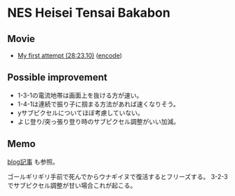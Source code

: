 # NES Heisei Tensai Bakabon

## Movie

* [My first attempt (28:23.10)](movie/Bakabon-tas-any-1.0.fm2.xz)
  ([encode](https://www.youtube.com/watch?v=rHUUazS5QVQ))

## Possible improvement

* 1-3-1の電流地帯は画面上を抜ける方が速い。
* 1-4-1は連続で振り子に掴まる方法があれば速くなりそう。
* yサブピクセルについてほぼ考慮していない。
* よじ登り/突っ張り登り時のサブピクセル調整がいい加減。

## Memo

[blog記事](http://taotao54321.hatenablog.com/entry/20150920/1442736817)
も参照。

ゴールギリギリ手前で死んでからウナギイヌで復活するとフリーズする。
3-2-3でサブピクセル調整が甘い場合これが起こる。


